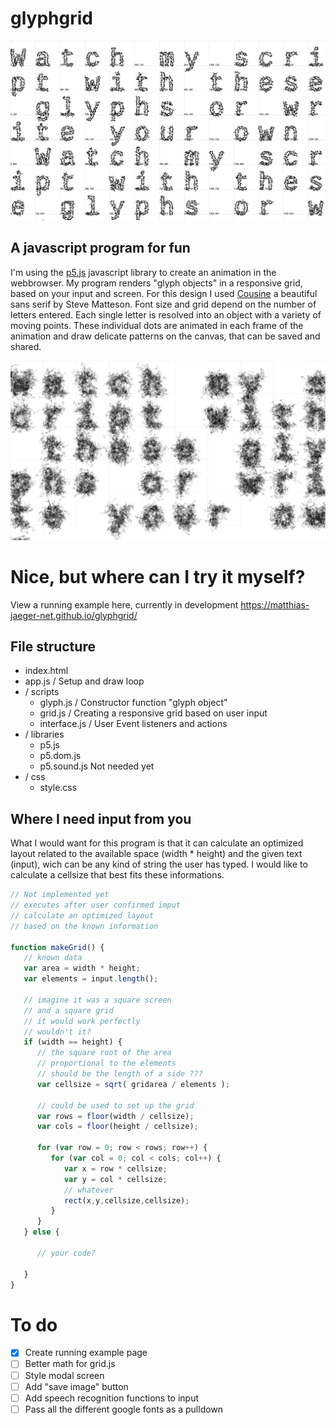 # glyphgrid 

![glyphgrid](img/342_glyphs_matthias_jaeger.jpg)

## A javascript program for fun
I'm using the [p5.js](https://p5js.org/) javascript library to create an animation in the webbrowser. My program renders "glyph objects" in a responsive grid, based on your input and screen. For this design I used [Cousine](https://fonts.google.com/specimen/Cousine?selection.family=Cousine) a beautiful sans serif by Steve Matteson. Font size and grid depend on the number of letters entered. Each single letter is resolved into an object with a variety of moving points. These individual dots are animated in each frame of the animation and draw delicate patterns on the canvas, that can be saved and shared.

![glyphgrid](img/889_glyphs_matthias_jaeger.jpg)

# Nice, but where can I try it myself?
View a running example here, currently in development
https://matthias-jaeger-net.github.io/glyphgrid/

## File structure 
  - index.html
  - app.js / Setup and draw loop 
  - / scripts       
    - glyph.js / Constructor function "glyph object"
    - grid.js / Creating a responsive grid based on user input
    - interface.js / User Event listeners and actions
  - / libraries
    - p5.js
    - p5.dom.js
    - p5.sound.js       Not needed yet
  - / css              
    - style.css

## Where I need input from you
What I would want for this program is that it can calculate an optimized layout related to the available space (width * height) and the given text (input), wich can be any kind of string the user has typed. I would like to calculate a cellsize that best fits these informations. 

```javascript
// Not implemented yet
// executes after user confirmed imput
// calculate an optimized layout 
// based on the known information
    
function makeGrid() {
   // known data
   var area = width * height;
   var elements = input.length();

   // imagine it was a square screen
   // and a square grid
   // it would work perfectly 
   // wouldn't it?
   if (width == height) {
      // the square root of the area
      // proportional to the elements 
      // should be the length of a side ???
      var cellsize = sqrt( gridarea / elements );

      // could be used to set up the grid
      var rows = floor(width / cellsize);		
      var cols = floor(height / cellsize);

      for (var row = 0; row < rows; row++) {
         for (var col = 0; col < cols; col++) {
            var x = row * cellsize;
            var y = col * cellsize;
            // whatever
            rect(x,y,cellsize,cellsize);
         } 
      }
   } else {
    
      // your code?
    
   }
}
```


# To do
- [x] Create running example page
- [ ] Better math for grid.js
- [ ] Style modal screen
- [ ] Add "save image" button
- [ ] Add speech recognition functions to input
- [ ] Pass all the different google fonts as a pulldown
